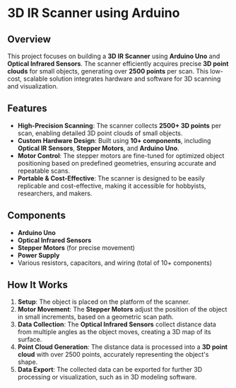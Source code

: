 # 3D IR Scanner using Arduino

## Overview

This project focuses on building a **3D IR Scanner** using **Arduino Uno** and **Optical Infrared Sensors**. The scanner efficiently acquires precise **3D point clouds** for small objects, generating over **2500 points** per scan. This low-cost, scalable solution integrates hardware and software for 3D scanning and visualization.

## Features

- **High-Precision Scanning**: The scanner collects **2500+ 3D points** per scan, enabling detailed 3D point clouds of small objects.
- **Custom Hardware Design**: Built using **10+ components**, including **Optical IR Sensors**, **Stepper Motors**, and **Arduino Uno**.
- **Motor Control**: The stepper motors are fine-tuned for optimized object positioning based on predefined geometries, ensuring accurate and repeatable scans.
- **Portable & Cost-Effective**: The scanner is designed to be easily replicable and cost-effective, making it accessible for hobbyists, researchers, and makers.

## Components

- **Arduino Uno**
- **Optical Infrared Sensors**
- **Stepper Motors** (for precise movement)
- **Power Supply**
- Various resistors, capacitors, and wiring (total of 10+ components)

## How It Works

1. **Setup**: The object is placed on the platform of the scanner.
2. **Motor Movement**: The **Stepper Motors** adjust the position of the object in small increments, based on a geometric scan path.
3. **Data Collection**: The **Optical Infrared Sensors** collect distance data from multiple angles as the object moves, creating a 3D map of its surface.
4. **Point Cloud Generation**: The distance data is processed into a **3D point cloud** with over 2500 points, accurately representing the object's shape.
5. **Data Export**: The collected data can be exported for further 3D processing or visualization, such as in 3D modeling software.
